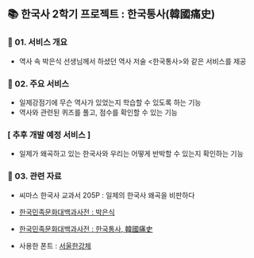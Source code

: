 ## 📚 한국사 2학기 프로젝트 : 한국통사(韓國痛史)

### 📢 01. 서비스 개요
- 역사 속 박은식 선생님께서 하셨던 역사 저술 <한국통사>와 같은 서비스를 제공

### 🎈 02. 주요 서비스
- 일제강점기에 무슨 역사가 있었는지 학습할 수 있도록 하는 기능
- 역사와 관련된 퀴즈를 풀고, 점수를 확인할 수 있는 기능

### [ 추후 개발 예정 서비스 ]
- 일제가 왜곡하고 있는 한국사와 우리는 어떻게 반박할 수 있는지 확인하는 기능

### 📝 03. 관련 자료
- 씨마스 한국사 교과서 205P : 일제의 한국사 왜곡을 비판하다
- [한국민족문화대백과사전 : 박은식](http://encykorea.aks.ac.kr/Contents/Item/E0021025)
- [한국민족문화대백과사전 : 한국통사, 韓國痛史](http://encykorea.aks.ac.kr/Contents/Item/E0061453)

- 사용한 폰트 : [서울한강체](https://www.seoul.go.kr/seoul/font.do)

